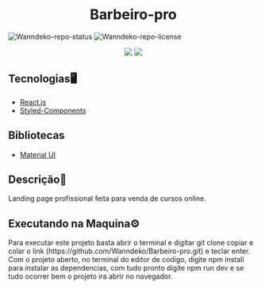 <h1 align=center>Barbeiro-pro</h1>

![Wanndeko-repo-status](https://img.shields.io/badge/Status-Finished-lightgrey?style=for-the-badge&logo=headspace&logoColor=green&color=lightgrey)
![Wanndeko-repo-license](https://img.shields.io/github/license/Luk4x/iManager-json-server?style=for-the-badge&logo=unlicense&logoColor=lightgrey)


<div align=center>
  <img src=https://github.com/Wanndeko/Novo-portifolio/assets/107483289/e718e1d4-94b7-4d32-9b83-31848a12b000>
  <img src=https://github.com/Wanndeko/Novo-portifolio/assets/107483289/b238521f-7a92-4b1b-a657-190044d83980>
</div>

<h2>Tecnologias🖥️</h2>
<ul>
<li><a href=https://pt-br.react.dev/>React.js</a></li>
<li><a href=https://styled-components.com/>Styled-Components</a></li>
</ul>

<h2>Bibliotecas</h2>
<ul>
  <li>
    <a href=https://mui.com/material-ui/getting-started/>Material UI</a>
  </li>
</ul>

<h2>Descrição📃</h2>
<p>Landing page profissional feita para venda de cursos online.</p>

<h2>Executando na Maquina⚙️</h2>
<p>Para executar este projeto basta abrir o terminal e digitar git clone copiar e colar o link (https://github.com/Wanndeko/Barbeiro-pro.git) e teclar enter. Com o projeto aberto, no terminal do editor de codigo, digite npm install para instalar as dependencias, com tudo pronto digite npm run dev  e se tudo ocorrer bem o projeto ira abrir no navegador.</p>

